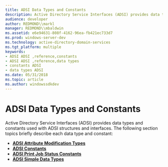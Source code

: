 ```yaml
---
title: ADSI Data Types and Constants
description: Active Directory Service Interfaces (ADSI) provides data types and constants used with ADSI structures and interfaces.
audience: developer
author: REDMOND\\markl
manager: REDMOND\\mbaldwin
ms.assetid: e6e94631-808f-4162-96ea-fb421ec733d7
ms.prod: windows-server-dev
ms.technology: active-directory-domain-services
ms.tgt_platform: multiple
keywords:
- ADSI ADSI ,reference,constants
- ADSI ADSI ,reference,data types
- constants ADSI
- data types ADSI
ms.date: 05/31/2018
ms.topic: article
ms.author: windowssdkdev
---
```


# ADSI Data Types and Constants

Active Directory Service Interfaces (ADSI) provides data types and constants used with ADSI structures and interfaces. The following section topics briefly describe each data type and constant:

-   [**ADSI Attribute Modification Types**](adsi-attribute-modification-types.md)
-   [**ADSI Constants**](adsi-constants.md)
-   [**ADSI Print Job Status Constants**](adsi-print-job-status-constants.md)
-   [**ADSI Simple Data Types**](adsi-simple-data-types.md)

 

 





